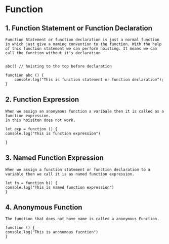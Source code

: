 # Function

## 1. Function Statement or Function Declaration
    Function Statement or function declaration is just a normal function in which just give a naming convention to the function. With the help of this function statement we can perform hoisting. It means we can call the function without it's declaration


    abc() // hoisting to the top before declaration

    function abc () {
        console.log("This is function statement or function declaration");
    }

## 2. Function Expression
    When we assign an anonymous function a varibale then it is called as a function expression.
    In this hoisiton does not work.

    let exp = function () {
    console.log("This is function expression")

    }

## 3. Named Function Expression
    When we assign a function statement or function declaration to a variable then we call it is as named function expression.

    let fn = function b() {
    console.log("This is named function expression")
    }

## 4. Anonymous Function
    The function that does not have name is called a anonymous Function.
    
    function () {
    console.log("This is anonomous fucntion")
    }


